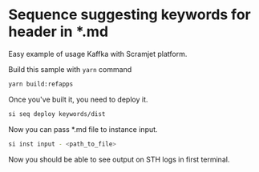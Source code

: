 # Sequence suggesting keywords for header in *.md

Easy example of usage Kaffka with Scramjet platform.

Build this sample with `yarn` command

```bash
yarn build:refapps
```

Once you've built it, you need to deploy it.

```bash
si seq deploy keywords/dist
```

Now you can pass *.md file to instance input.

```bash
si inst input - <path_to_file>
```

Now you should be able to see output on STH logs in first terminal.
